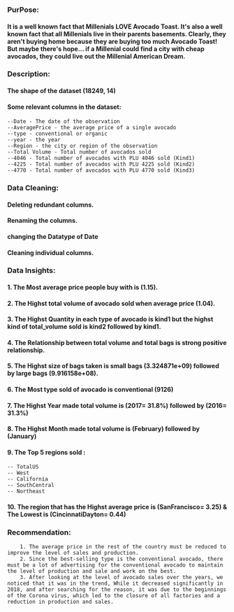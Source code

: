 ### PurPose:
#### It is a well known fact that Millenials LOVE Avocado Toast. It's also a well known fact that all Millenials live in their parents basements. Clearly, they aren't buying home because they are buying too much Avocado Toast! But maybe there's hope… if a Millenial could find a city with cheap avocados, they could live out the Millenial American Dream.

### Description: 
#### The shape of the dataset (18249, 14)

#### Some relevant columns in the dataset:
    --Date - The date of the observation
    --AveragePrice - the average price of a single avocado
    --type - conventional or organic
    --year - the year
    --Region - the city or region of the observation
    --Total Volume - Total number of avocados sold
    --4046 - Total number of avocados with PLU 4046 sold (Kind1)
    --4225 - Total number of avocados with PLU 4225 sold (Kind2)
    --4770 - Total number of avocados with PLU 4770 sold (Kind3)


### Data Cleaning:
#### Deleting redundant columns.
#### Renaming the columns.
#### changing the Datatype of Date
#### Cleaning individual columns.

### Data Insights:

#### 1. The Most average price people buy with is (1.15).

#### 2. The Highst total volume of avocado sold when average price (1.04).

#### 3. The Highst Quantity in each type of avocado is kind1 but the highst kind of total_volume sold is kind2 followed by kind1.

#### 4. The Relationship between total volume and total bags is strong positive relationship.

#### 5. The Highst size of bags taken is small bags (3.324871e+09) followed by large bags (9.916158e+08).

#### 6. The Most type sold of avocado is conventional (9126)

#### 7. The Highst Year made total volume is (2017= 31.8%) followed by (2016= 31.3%) 

#### 8. The Highst Month made total volume is (February) followed by (January) 

#### 9. The Top 5 regions sold :
	-- TotalUS
	-- West
	-- California
	-- SouthCentral
	-- Northeast

#### 10. The region that has the Highst average price is (SanFrancisco= 3.25) & The Lowest is (CincinnatiDayton= 0.44)

### Recommendation:
        1. The average price in the rest of the country must be reduced to improve the level of sales and production. 
        2. Since the best-selling type is the conventional avocado, there must be a lot of advertising for the conventional avocado to maintain the level of production and sale and work on the best.
        3. After looking at the level of avocado sales over the years, we noticed that it was in the trend, While it decreased significantly in 2018, and after searching for the reason, it was due to the beginnings of the Corona virus, which led to the closure of all factories and a reduction in production and sales.